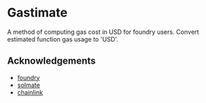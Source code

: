 # Gastimate

A method of computing gas cost in USD for foundry users. Convert estimated function gas usage to 'USD'.

## Acknowledgements

- [foundry](https://github.com/foundry-rs/foundry)
- [solmate](https://github.com/Rari-Capital/solmate)
- [chainlink](https://github.com/smartcontractkit/chainlink)
